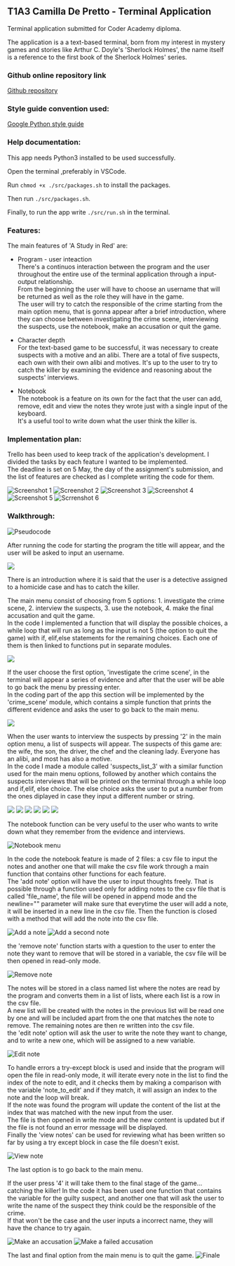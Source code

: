 ## T1A3 Camilla De Pretto - Terminal Application
Terminal application submitted for Coder Academy diploma. 

The application is a a text-based terminal, born from my interest in mystery games and stories like Arthur C. Doyle's 'Sherlock Holmes', the name itself is a reference to the first book of the Sherlock Holmes' series. 

### Github online repository link
[Github repository](https://github.com/camilla-cs/TERMINALAPP_T1A3)

### Style guide convention used: 
[Google Python style guide](https://google.github.io/styleguide/pyguide.html)

### Help documentation: 
This app needs Python3 installed to be used successfully.

Open the terminal ,preferably in VSCode.

Run `chmod +x ./src/packages.sh` to install the packages.

Then run `./src/packages.sh`.

Finally, to run the app write `./src/run.sh` in the terminal. 


### Features: 
The main features of 'A Study in Red' are: 
+ Program - user inteaction \
 There's a continuos interaction between the program and the user throughout the entire use of the terminal application through a input-output relationship. \
 From the beginning the user will have to choose an username that will be returned as well as the role they will have in the game. \
 The user will try to catch the responsible of the crime starting from the main option menu, that is gonna appear after a brief introduction, where they can choose between investigating the crime scene, interviewing the suspects, use the notebook, make an accusation or quit the game. 

+ Character depth \
 For the text-based game to be successful, it was necessary to create suspects with a motive and an alibi. There are a total of five suspects, each own with their own alibi and motives. It's up to the user to try to catch the killer by examining the evidence and reasoning about the suspects' interviews. 

+  Notebook \
 The notebook is a feature on its own for the fact that the user can add, remove, edit and view the notes they wrote just with a single input of the keyboard. \
 It's a useful tool to write down what the user think the killer is. 

### Implementation plan: 
Trello has been used to keep track of the application's development. I divided the tasks by each feature I wanted to be implemented. \
The deadline is set on 5 May, the day of the assignment's submission, and the list of features are checked as I complete writing the code for them. 

![Screenshot 1](./docs/Screenshot%201.png)
![Screenshot 2](./docs/Screenshot%202.png)
![Screenshot 3](./docs/Screenshot%203.png)
![Screenshot 4](./docs/Screenshot%204.png)
![Screenshot 5](./docs/Screenshot%205.png)
![Scrrenshot 6](./docs/Screenshot%206.png)


### Walkthrough: 
![Pseudocode](./docs/Terminal%20app.png)

After running the code for starting the program the title will appear, and the user will be asked to input an username.


![](./docs/term%20app%201.png)

There is an introduction where it is said that the user is a detective assigned to a homicide case and has to catch the killer. 

The main menu consist of choosing from 5 options: 1. investigate the crime scene, 2. interview the suspects, 3. use the notebook, 4. make the final accusation and quit the game. \
In the code I implemented a function that will display the possible choices, a while loop that will run as long as the input is not 5 (the option to quit the game) with if, elif,else statements for the remaining choices. Each one of them is then linked to functions put in separate modules. 

![](./docs/term%20app%202.png)

If the user choose the first option, 'investigate the crime scene', in the terminal will appear a series of evidence and after that the user will be able to go back the menu by pressing enter.\
In the coding part of the app this section will be implemented by the 'crime_scene' module, which contains a simple function that prints the different evidence and asks the user to go back to the main menu. 

 
![](./docs/term%20app%203.png)

When the user wants to interview the suspects by pressing '2' in the main option menu, a list of suspects will appear. The suspects of this game are: the wife, the son, the driver, the chef and the cleaning lady. Everyone has an alibi, and most has also a motive.\
In the code I made a module called 'suspects_list_3' with a similar function used for the main menu options, followed by another which contains the suspects interviews that will be printed on the terminal through a while loop and if,elif, else choice. The else choice asks the user to put a number from the ones diplayed in case they input a different number or string. 

![](./docs/term%20app%204.png)
![](./docs/suspect%201.png)
![](./docs/suspect%202.png)
![](./docs/suspect%203.png)
![](./docs/suspect%204.png)
![](./docs/suspect%205.png)


The notebook function can be very useful to the user who wants to write down what they remember from the evidence and interviews.

![Notebook menu](./docs/notebook%20menu.png)

In the code the notebook feature is made of 2 files: a csv file to input the notes and another one that will make the csv file work through a main function that contains other functions for each feature. \
The 'add note' option will have the user to input thoughts freely. That is possible through a function used only for adding notes to the csv file that is called 'file_name', the file will be opened in append mode and the newline="" parameter will make sure that everytime the user will add a note, it will be inserted in a new line in the csv file. Then the function is closed with a method that will add the note into the csv file. 

![Add a note](./docs/add%20note%201.png)
![Add a second note](./docs/add%20note%202.png)

the 'remove note' function starts with a question to the user to enter the note they want to remove that will be stored in a variable, the csv file will be then opened in read-only mode. 

![Remove note](./docs/remove%20note.png)

The notes will be stored in a class named list where the notes are read by the program and converts them in a list of lists, where each list is a row in the csv file. \
A new list will be created with the notes in the previous list will be read one by one and will be included apart from the one that matches the note to remove. The remaining notes are then re written into the csv file. \
the 'edit note' option will ask the user to write the note they want to change, and to write a new one, which will be assigned to a new variable. 

![Edit note](./docs/edit%20note.png)

To handle errors a try-except block is used and inside that the program will open the file in read-only mode, it will iterate every note in the list to find the index of the note to edit, and it checks them by making a comparison with the variable 'note_to_edit' and if they match, it will assign an index to the note and the loop will break. \
If the note was found the program will update the content of the list at the index that was matched with the new input from the user. \
The file is then opened in write mode and the new content is updated but if the  file is not found an error message will be displayed. \
Finally the 'view notes' can be used for reviewing what has been written so far by using a try except block in case the file doesn't exist. 

![View note](./docs/view%20note.png)

The last option is to go back to the main menu. 

If the user press '4' it will take them to the final stage of the game... catching the killer! 
In the code it has been used one function that contains the variable for the guilty suspect, and another one that will ask the user to write the name of the suspect they think could be the responsible of the crime. \
If that won't be the case and the user inputs a incorrect name, they will have the chance to try again. 

![Make an accusation](./docs/make%20an%20accusation%20part%201.png)
![Make a failed accusation](./docs/Make%20an%20accusation%20part%202.png)

The last and final option from the main menu is to quit the game. 
![Finale](./docs/Finale.png)



